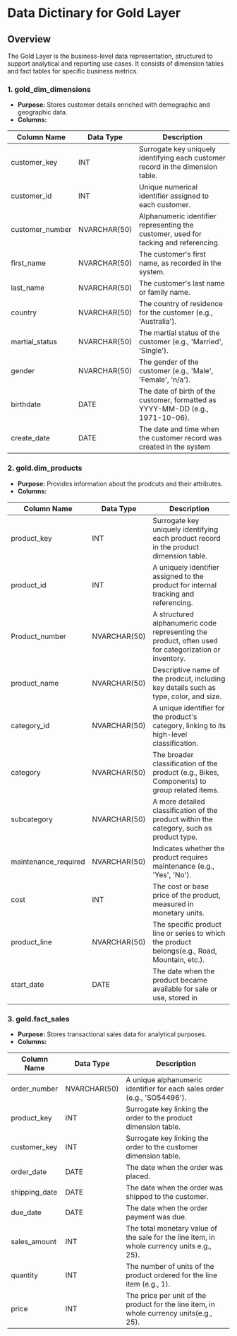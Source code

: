 # Data Dictinary for Gold Layer

## Overview 

The Gold Layer is the business-level data representation, structured to support analytical and reporting use cases. It consists of dimension 
tables and fact tables for specific business metrics.

### 1. gold_dim_dimensions
   * **Purpose:** Stores customer details enriched with demographic and geographic data.
   * **Columns:**

|Column Name|Data Type|Description|
|------|---------|----------------|
|customer_key|INT|Surrogate key uniquely identifying each customer record in the dimension table.|
|customer_id|INT|Unique numerical identifier assigned to each customer.|
|customer_number|NVARCHAR(50)|Alphanumeric identifier representing the customer, used for tacking and referencing.|
|first_name|NVARCHAR(50)|The customer's first name, as recorded in the system.|
|last_name|NVARCHAR(50)|The customer's last name or family name.|
|country|NVARCHAR(50)|The country of residence for the customer (e.g., 'Australia').|
|martial_status|NVARCHAR(50)|The martial status of the customer (e.g., 'Married', 'Single').|
|gender|NVARCHAR(50)|The gender of the customer (e.g., 'Male', 'Female', 'n/a').|
|birthdate|DATE|The date of birth of the customer, formatted as YYYY-MM-DD (e.g., 1971-10-06).|
|create_date|DATE|The date and time when the customer record was created in the system|

### 2. gold.dim_products
* **Purpose:** Provides information about the prodcuts and their attributes.
* **Columns:**

|Column Name|Data Type|Description|
|-----------|---------|-----------|
|product_key|INT|Surrogate key uniquely identifying each product record in the product dimension table.|
|product_id|INT|A uniquely identifier assigned to the product for internal tracking and referencing.|
|Product_number|NVARCHAR(50)|A structured alphanumeric code representing the product, often used for categorization or inventory.|
|product_name|NVARCHAR(50)|Descriptive name of the prodcut, including key details such as type, color, and size.|
|category_id|NVARCHAR(50)|A unique identifier for the product's category, linking to its high-level classification.|
|category|NVARCHAR(50)|The broader classification of the product (e.g., Bikes, Components) to group related items.|
|subcategory|NVARCHAR(50)|A more detailed classification of the product within the category, such as product type.|
|maintenance_required|NVARCHAR(50)|Indicates whether the product requires maintenance (e.g., 'Yes', 'No').
|cost|INT|The cost or base price of the product, measured in monetary units.|
|product_line|NVARCHAR(50)|The specific product line or series to which the product belongs(e.g., Road, Mountain, etc.).|
|start_date|DATE|The date when the product became available for sale or use, stored in|

### 3. gold.fact_sales
* **Purpose:** Stores transactional sales data for analytical purposes.
* **Columns:**

|Column Name|Data Type|Description|
|-----------|---------|-----------|
|order_number|NVARCHAR(50)|A unique alphanumeric identifier for each sales order (e.g., 'SO54496').|
|product_key|INT|Surrogate key linking the order to the product dimension table.|
|customer_key|INT|Surrogate key linking the order to the customer dimension table.|
|order_date|DATE|The date when the order was placed.|
|shipping_date|DATE|The date when the order was shipped to the customer.|
|due_date|DATE|The date when the order payment was due.|
|sales_amount|INT|The total monetary value of the sale for the line item, in whole currency units e.g., 25).|
|quantity|INT|The number of units of the product ordered for the line item (e.g., 1).|
|price|INT|The price per unit of the product for the line item, in whole currency units(e.g., 25).|



